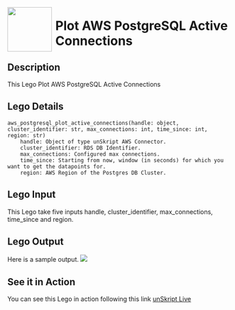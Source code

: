 [<img align="left" src="https://unskript.com/assets/favicon.png" width="100" height="100" style="padding-right: 5px">](https://unskript.com/assets/favicon.png) 
<h1>Plot AWS PostgreSQL Active Connections</h1>

## Description
This Lego Plot AWS PostgreSQL Active Connections


## Lego Details

    aws_postgresql_plot_active_connections(handle: object, cluster_identifier: str, max_connections: int, time_since: int, region: str)
        handle: Object of type unSkript AWS Connector.
        cluster_identifier: RDS DB Identifier.
        max_connections: Configured max connections.
        time_since: Starting from now, window (in seconds) for which you want to get the datapoints for.
        region: AWS Region of the Postgres DB Cluster.
## Lego Input

This Lego take five inputs handle, cluster_identifier, max_connections, time_since and region.


## Lego Output
Here is a sample output.
<img src="./1.png">


## See it in Action

You can see this Lego in action following this link [unSkript Live](https://us.app.unskript.io)